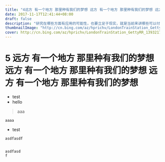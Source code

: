 ```yaml
---
title: "4远方 有一个地方 那里种有我们的梦想 远方 有一个地方 那里种有我们的梦想 远方 有一个地方 那里种有我们的梦想"
date: 2017-11-17T12:41:44+08:00
draft: false
description: "研究在哪些方面有应用的可能性，也要立足于现实，就是当前来讲哪些可以付诸于试点，同时在稳步试点的情况下来…"
thumbnailImage: "http://cn.bing.com/az/hprichv/LondonTrainStation_GettyRR_139321755_ZH-CN742316019.jpg"
cover: http://cn.bing.com/az/hprichv/LondonTrainStation_GettyRR_139321755_ZH-CN742316019.jpg
---
```


# 5 远方 有一个地方 那里种有我们的梦想 远方 有一个地方 那里种有我们的梦想 远方 有一个地方 那里种有我们的梦想

- test
- hello

> aaa

`aaaa`

- test

```
asdfasdf


asdfasd
f
```

